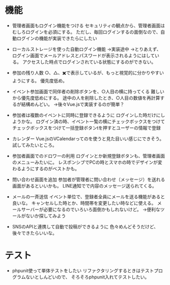 # 機能
* 管理者画面もログイン機能をつける
    セキュリティの観点から、管理者画面はむしろログインを必須にする。
    ただし、毎回ログインするの面倒なので、自動ログインの機能が実装できたらにしたい

* ローカルストレージを使った自動ログイン機能
    →実装途中
    →とりあえず、ログイン画面でメールアドレスとパスワードが表示されるようにはしている。
    アクセスした時点でログインされている状態にするのができない。

* 参加の残り人数
    ○、△、✖️で表示しているが、もっと視覚的に分かりやすいようにする。
    優先度低め。

* イベント参加画面で同伴者の削除ボタンを、○人目の横に持ってくる
    難しいから優先度低めにする。
    途中の人を削除したとき、○人目の数値を再計算するが結構めんどい。
    →後々Vue.jsで実装するのが簡単？

* 参加者は複数のイベントに同時に登録できるように
    ログインした時だけにしようかな。
    ログイン済の時、イベント一覧の横にチェックボックスをつけて
    チェックボックスをつけて一括登録ボタンtを押すとユーザーの情報で登録

* カレンダー
    Vue.jsのVCalendarってのを使うと見た目いい感じにできそう。
    試してみたいところ。

* 参加者画面でのドロワーの利用
    ログインとか新規登録ボタンも、管理者画面のメニューみたいに。
    レスポンシブでPCの時とスマホの時でデザインが変わるようにするのがベストかも。

* 問い合わせ画面を追加
    参加者が管理者に問い合わせ（メッセージ）を送れる画面があるといいかも。
    LINE通知でで内容のメッセージ送られてくる。

* メールの一斉送信
    イベント単位で、登録者全員にメールを送る機能があると良いな。
    キャンセルした時とか、時間帯を変更したい時などに使える。
    メールサーバーが必要になるのでいろいろ面倒かもしれないけど。
    →便利なツールがないか探してみよう
    
* SNSのAPIと連携して自動で投稿ができるように
    色々めんどそうだけど、後々できたらいいな。

# テスト
* phpunit使って単体テストをしたい
リファクタリングするときはテストプログラムないとしんどいので、
そろそろphpunit入れてテストしたい。



